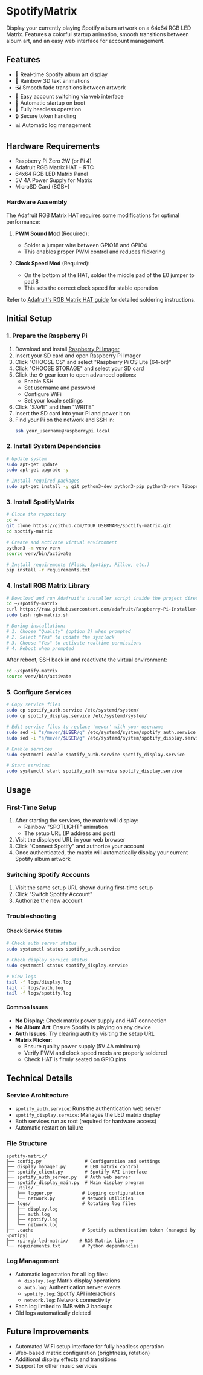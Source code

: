 # SpotifyMatrix

Display your currently playing Spotify album artwork on a 64x64 RGB LED Matrix. Features a colorful startup animation, smooth transitions between album art, and an easy web interface for account management.

## Features
- 🎵 Real-time Spotify album art display
- 🌈 Rainbow 3D text animations
- 🖼️ Smooth fade transitions between artwork
- 🔄 Easy account switching via web interface
- 🚀 Automatic startup on boot
- 📱 Fully headless operation
- 🔒 Secure token handling
- 📊 Automatic log management

## Hardware Requirements
- Raspberry Pi Zero 2W (or Pi 4)
- Adafruit RGB Matrix HAT + RTC
- 64x64 RGB LED Matrix Panel
- 5V 4A Power Supply for Matrix
- MicroSD Card (8GB+)

### Hardware Assembly
The Adafruit RGB Matrix HAT requires some modifications for optimal performance:

1. **PWM Sound Mod** (Required):
   - Solder a jumper wire between GPIO18 and GPIO4
   - This enables proper PWM control and reduces flickering

2. **Clock Speed Mod** (Required):
   - On the bottom of the HAT, solder the middle pad of the E0 jumper to pad 8
   - This sets the correct clock speed for stable operation

Refer to [Adafruit's RGB Matrix HAT guide](https://learn.adafruit.com/adafruit-rgb-matrix-plus-real-time-clock-hat-for-raspberry-pi/assembly) for detailed soldering instructions.

## Initial Setup

### 1. Prepare the Raspberry Pi
1. Download and install [Raspberry Pi Imager](https://www.raspberrypi.com/software/)
2. Insert your SD card and open Raspberry Pi Imager
3. Click "CHOOSE OS" and select "Raspberry Pi OS Lite (64-bit)"
4. Click "CHOOSE STORAGE" and select your SD card
5. Click the ⚙️ gear icon to open advanced options:
   - Enable SSH
   - Set username and password
   - Configure WiFi
   - Set your locale settings
6. Click "SAVE" and then "WRITE"
7. Insert the SD card into your Pi and power it on
8. Find your Pi on the network and SSH in:
   ```bash
   ssh your_username@raspberrypi.local
   ```

### 2. Install System Dependencies
```bash
# Update system
sudo apt-get update
sudo apt-get upgrade -y

# Install required packages
sudo apt-get install -y git python3-dev python3-pip python3-venv libopenjp2-7 python3-pillow python3-setuptools
```

### 3. Install SpotifyMatrix
```bash
# Clone the repository
cd ~
git clone https://github.com/YOUR_USERNAME/spotify-matrix.git
cd spotify-matrix

# Create and activate virtual environment
python3 -m venv venv
source venv/bin/activate

# Install requirements (Flask, Spotipy, Pillow, etc.)
pip install -r requirements.txt
```

### 4. Install RGB Matrix Library
```bash
# Download and run Adafruit's installer script inside the project directory
cd ~/spotify-matrix
curl https://raw.githubusercontent.com/adafruit/Raspberry-Pi-Installer-Scripts/main/rgb-matrix.sh > rgb-matrix.sh
sudo bash rgb-matrix.sh

# During installation:
# 1. Choose "Quality" (option 2) when prompted
# 2. Select "Yes" to update the sysclock
# 3. Choose "Yes" to activate realtime permissions
# 4. Reboot when prompted
```

After reboot, SSH back in and reactivate the virtual environment:
```bash
cd ~/spotify-matrix
source venv/bin/activate
```

### 5. Configure Services
```bash
# Copy service files
sudo cp spotify_auth.service /etc/systemd/system/
sudo cp spotify_display.service /etc/systemd/system/

# Edit service files to replace 'mever' with your username
sudo sed -i "s/mever/$USER/g" /etc/systemd/system/spotify_auth.service
sudo sed -i "s/mever/$USER/g" /etc/systemd/system/spotify_display.service

# Enable services
sudo systemctl enable spotify_auth.service spotify_display.service

# Start services
sudo systemctl start spotify_auth.service spotify_display.service
```

## Usage

### First-Time Setup
1. After starting the services, the matrix will display:
   - Rainbow "SPOTLIGHT" animation
   - The setup URL (IP address and port)
2. Visit the displayed URL in your web browser
3. Click "Connect Spotify" and authorize your account
4. Once authenticated, the matrix will automatically display your current Spotify album artwork

### Switching Spotify Accounts
1. Visit the same setup URL shown during first-time setup
2. Click "Switch Spotify Account"
3. Authorize the new account

### Troubleshooting

#### Check Service Status
```bash
# Check auth server status
sudo systemctl status spotify_auth.service

# Check display service status
sudo systemctl status spotify_display.service

# View logs
tail -f logs/display.log
tail -f logs/auth.log
tail -f logs/spotify.log
```

#### Common Issues
- **No Display**: Check matrix power supply and HAT connection
- **No Album Art**: Ensure Spotify is playing on any device
- **Auth Issues**: Try clearing auth by visiting the setup URL
- **Matrix Flicker**: 
  - Ensure quality power supply (5V 4A minimum)
  - Verify PWM and clock speed mods are properly soldered
  - Check HAT is firmly seated on GPIO pins

## Technical Details

### Service Architecture
- `spotify_auth.service`: Runs the authentication web server
- `spotify_display.service`: Manages the LED matrix display
- Both services run as root (required for hardware access)
- Automatic restart on failure

### File Structure
```
spotify-matrix/
├── config.py                # Configuration and settings
├── display_manager.py       # LED matrix control
├── spotify_client.py        # Spotify API interface
├── spotify_auth_server.py   # Auth web server
├── spotify_display_main.py  # Main display program
├── utils/
│   ├── logger.py           # Logging configuration
│   └── network.py          # Network utilities
├── logs/                   # Rotating log files
│   ├── display.log
│   ├── auth.log
│   ├── spotify.log
│   └── network.log
├── .cache                  # Spotify authentication token (managed by Spotipy)
├── rpi-rgb-led-matrix/    # RGB Matrix library
└── requirements.txt        # Python dependencies
```

### Log Management
- Automatic log rotation for all log files:
  - `display.log`: Matrix display operations
  - `auth.log`: Authentication server events
  - `spotify.log`: Spotify API interactions
  - `network.log`: Network connectivity
- Each log limited to 1MB with 3 backups
- Old logs automatically deleted

## Future Improvements
- Automated WiFi setup interface for fully headless operation
- Web-based matrix configuration (brightness, rotation)
- Additional display effects and transitions
- Support for other music services
